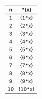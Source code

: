 ﻿| n  | \*{x}  |
|:--:|:------:|
| 1  | {1*x}  |
| 2  | {2*x}  |
| 3  | {3*x}  |
| 4  | {4*x}  |
| 5  | {5*x}  |
| 6  | {6*x}  |
| 7  | {7*x}  |
| 8  | {8*x}  |
| 9  | {9*x}  |
| 10 | {10*x} |
